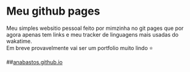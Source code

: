 # Meu github pages

Meu simples websitio pessoal feito por mimzinha no git pages que por agora apenas tem links e meu tracker de linguagens mais usadas do wakatime.  
Em breve provavelmente vai ser um portfolio muito lindo :star:

##[anabastos.github.io](http://anabastos.github.io)
